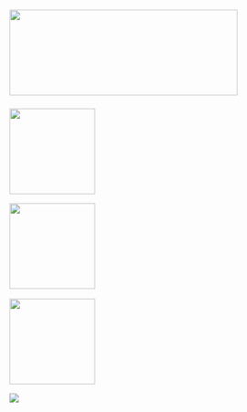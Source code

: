 <html>
  <head>
    <title>DoomsDay - Menu</title>
  </head>
  <body>
    <h1>
      <img src="https://pouch.jumpshare.com/preview/A-VxHChj0FmXbFf1liXEOn2M08uuzigGJVbovve8faS0ykqXXPBcX1MY9Etcx8U7MuTJtxI87erVB31UylKoENOY8ekGC8m6ZwFdN7YW7Vo" width= 400 height=150>
    </h1>
    <h3>
      <p>
        <a href="Modes.md">
          <img src="https://pouch.jumpshare.com/preview/bjt2VVssjBimLY_9l2sNyv63rBRPa1fCI_Zl_6WgK5YhWj8rrMajO-HZZsS8NXdMTeu_aF1DERbpo9LY_0INO4oLoF06uOPYHdhRodU3vro" width=150 height=150>
        </a>
      </p>
      <p>
        <a href="Settings.md">
          <img src="https://pouch.jumpshare.com/preview/jO67k2TuLp4ldoQ2LaiDzAkHHH6qjGOzRX9nbWD65PZfo3MVx27lkMX_NCLjtcriTeu_aF1DERbpo9LY_0INO7bKwhEFXLKAmr6falvW4Ik" width=150 height=150>
        </a>
      </p>
      <p>
        <a href="Intro.md">
          <img src="https://pouch.jumpshare.com/preview/yS9mIQjR5ngNxTlzypxdFlpAPTrubSrPEVe7BJTH7J8M0wtztsjHGKEif2mjl_P7nz81bMEnBn-1PJa846HeIvhtxEvuhFMPrZhcvU7fhxc" width=150 height=150>
        </a>
      </p>
    </h3>
    <img src="https://upload.wikimedia.org/wikipedia/commons/thumb/e/e6/Bataille_de_Verdun_1916.jpg/250px-Bataille_de_Verdun_1916.jpg"></a>
  </body>
</html>
